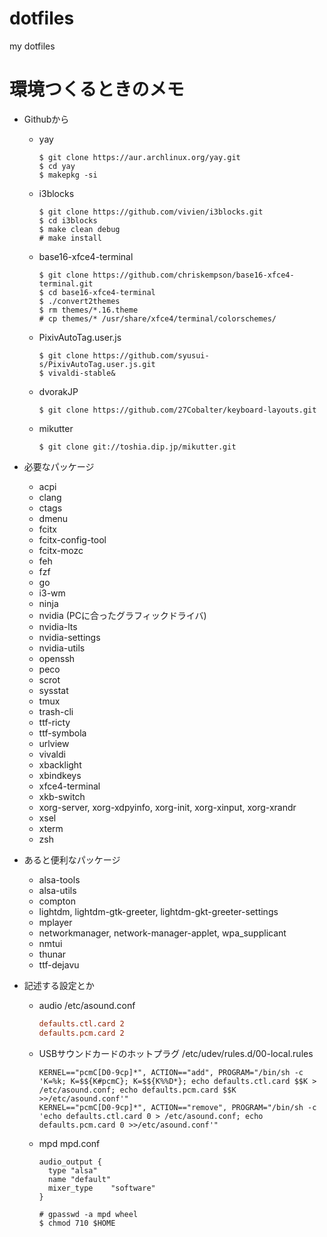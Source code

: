 # dotfiles
my dotfiles

# 環境つくるときのメモ
- Githubから
  - yay
    ```
    $ git clone https://aur.archlinux.org/yay.git
    $ cd yay
    $ makepkg -si
    ```
  - i3blocks
    ```
    $ git clone https://github.com/vivien/i3blocks.git
    $ cd i3blocks
    $ make clean debug
    # make install
    ```
  - base16-xfce4-terminal
    ```
    $ git clone https://github.com/chriskempson/base16-xfce4-terminal.git
    $ cd base16-xfce4-terminal
    $ ./convert2themes
    $ rm themes/*.16.theme
    # cp themes/* /usr/share/xfce4/terminal/colorschemes/
    ```
  - PixivAutoTag.user.js
    ```
    $ git clone https://github.com/syusui-s/PixivAutoTag.user.js.git
    $ vivaldi-stable&
    ```
  - dvorakJP
    ```
    $ git clone https://github.com/27Cobalter/keyboard-layouts.git
    ```
  - mikutter
    ```
    $ git clone git://toshia.dip.jp/mikutter.git
    ```

- 必要なパッケージ
  - acpi
  - clang
  - ctags
  - dmenu
  - fcitx
  - fcitx-config-tool
  - fcitx-mozc
  - feh
  - fzf
  - go
  - i3-wm
  - ninja
  - nvidia (PCに合ったグラフィックドライバ)
  - nvidia-lts
  - nvidia-settings
  - nvidia-utils
  - openssh
  - peco
  - scrot
  - sysstat
  - tmux
  - trash-cli
  - ttf-ricty
  - ttf-symbola
  - urlview
  - vivaldi
  - xbacklight
  - xbindkeys
  - xfce4-terminal
  - xkb-switch
  - xorg-server, xorg-xdpyinfo, xorg-init, xorg-xinput, xorg-xrandr
  - xsel
  - xterm
  - zsh

- あると便利なパッケージ
  - alsa-tools
  - alsa-utils
  - compton
  - lightdm, lightdm-gtk-greeter, lightdm-gkt-greeter-settings
  - mplayer
  - networkmanager, network-manager-applet, wpa_supplicant
  - nmtui
  - thunar
  - ttf-dejavu

- 記述する設定とか
  - audio /etc/asound.conf
    ```text:/etc/asound.conf
    defaults.ctl.card 2
    defaults.pcm.card 2
    ```
  - USBサウンドカードのホットプラグ
    /etc/udev/rules.d/00-local.rules
    ```text:/etc/udev/rules.d/00-local.rules
    KERNEL=="pcmC[D0-9cp]*", ACTION=="add", PROGRAM="/bin/sh -c 'K=%k; K=$${K#pcmC}; K=$${K%%D*}; echo defaults.ctl.card $$K > /etc/asound.conf; echo defaults.pcm.card $$K >>/etc/asound.conf'"
    KERNEL=="pcmC[D0-9cp]*", ACTION=="remove", PROGRAM="/bin/sh -c 'echo defaults.ctl.card 0 > /etc/asound.conf; echo defaults.pcm.card 0 >>/etc/asound.conf'"
    ```
  - mpd
    mpd.conf
    ```text:/mpd.cond
    audio_output {
      type "alsa"
      name "default"
      mixer_type	"software"
    }
    ```
    ```
    # gpasswd -a mpd wheel
    $ chmod 710 $HOME
    ```
